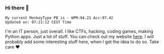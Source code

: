 ### Hi there 👋
<!-- PB START -->
```
My current MonkeyType PB is - WPM:94.21 Acc:97.42
Updated on: 07:21:12 CEST Time
```
<!-- PB END -->
I'm an IT person, just overall. I like CTFs, hacking, coding games, making Python apps. Just a lot of stuff.
You can check out my website [here](https://skill3472.github.io/).
I will probably add some interesting stuff here, when I get the idea to do so. Take care ❤️
